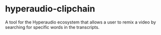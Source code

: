 hyperaudio-clipchain
====================

A tool for the Hyperaudio ecosystem that allows a user to remix a video by searching for specific words in the transcripts.
